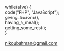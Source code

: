 while(alive) { </br>
    code("PHP", "JavaScript"); </br>
    giving_lessons(); </br>
    having_a_meal(); </br>
    getting_some_rest(); </br>
} </br>
</br>
nikoubahman@gmail.com
